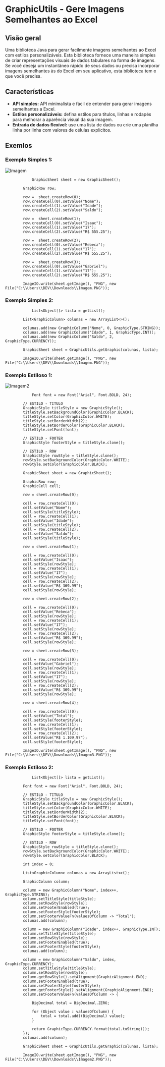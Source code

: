 # GraphicUtils - Gere Imagens Semelhantes ao Excel

## Visão geral
Uma biblioteca Java para gerar facilmente imagens semelhantes ao Excel com estilos personalizáveis. Esta biblioteca fornece uma maneira simples de criar representações visuais de dados tabulares na forma de imagens. Se você deseja um instantâneo rápido de seus dados ou precisa incorporar imagens semelhantes às do Excel em seu aplicativo, esta biblioteca tem o que você precisa.

## Características
- **API simples:** API minimalista e fácil de entender para gerar imagens semelhantes a Excel.
- **Estilos personalizáveis:** defina estilos para títulos, linhas e rodapés para melhorar a aparência visual da sua imagem.
- **Entrada de dados flexível:** use uma lista de dados ou crie uma planilha linha por linha com valores de células explícitos.

## Exemlos

### Exemplo Simples 1:
![Imagem](https://github.com/isaacsilvatech/GraphicUtils/assets/145171555/7577036c-7b1f-4800-921d-4ac5668cc5aa)
```
    		GraphicSheet sheet = new GraphicSheet();
		
		GraphicRow row;
		
		row =  sheet.createRow(0);
		row.createCell(0).setValue("Nome");
		row.createCell(1).setValue("Idade");
		row.createCell(2).setValue("Saldo");
		
		row =  sheet.createRow(1);
		row.createCell(0).setValue("Isaac");
		row.createCell(1).setValue("17");
		row.createCell(2).setValue("R$ 555.25");
		
		row =  sheet.createRow(2);
		row.createCell(0).setValue("Rebeca");
		row.createCell(1).setValue("17");
		row.createCell(2).setValue("R$ 555.25");
		
		row =  sheet.createRow(3);
		row.createCell(0).setValue("Gabriel");
		row.createCell(1).setValue("17");
		row.createCell(2).setValue("R$ 555.25");
		
		ImageIO.write(sheet.getImage(), "PNG", new File("C:\\Users\\DEV\\Downloads\\Imagem.PNG"));
```

### Exemplo Simples 2:
```
    		List<Object[]> lista = getList();
		
		List<GraphicColumn> colunas = new ArrayList<>();

		colunas.add(new GraphicColumn("Nome", 0, GraphicType.STRING));
		colunas.add(new GraphicColumn("Idade", 1, GraphicType.INT));
		colunas.add(new GraphicColumn("Saldo", 2, GraphicType.CURRENCY));
		
		GraphicSheet sheet = GraphicUtils.getGraphic(colunas, lista);
		
		ImageIO.write(sheet.getImage(), "PNG", new File("C:\\Users\\DEV\\Downloads\\Imagem.PNG"));
```

### Exemplo Estiloso 1:
![Imagem2](https://github.com/isaacsilvatech/GraphicUtils/assets/145171555/71ab2263-7e1c-4557-80db-5f2cf37ad2c3)
```
    		Font font = new Font("Arial", Font.BOLD, 24);

		// ESTILO - TITULO
		GraphicStyle titleStyle = new GraphicStyle();
		titleStyle.setBackgroundColor(GraphicColor.BLACK);
		titleStyle.setColor(GraphicColor.WHITE);
		titleStyle.setBorderWidth(2);
		titleStyle.setBorderColor(GraphicColor.BLACK);
		titleStyle.setFont(font);

		// ESTILO - FOOTER
		GraphicStyle footerStyle = titleStyle.clone();

		// ESTILO - ROW
		GraphicStyle rowStyle = titleStyle.clone();
		rowStyle.setBackgroundColor(GraphicColor.WHITE);
		rowStyle.setColor(GraphicColor.BLACK);

		GraphicSheet sheet = new GraphicSheet();

		GraphicRow row;
		GraphicCell cell;

		row = sheet.createRow(0);

		cell = row.createCell(0);
		cell.setValue("Nome");
		cell.setStyle(titleStyle);
		cell = row.createCell(1);
		cell.setValue("Idade");
		cell.setStyle(titleStyle);
		cell = row.createCell(2);
		cell.setValue("Saldo");
		cell.setStyle(titleStyle);

		row = sheet.createRow(1);

		cell = row.createCell(0);
		cell.setValue("Isaac");
		cell.setStyle(rowStyle);
		cell = row.createCell(1);
		cell.setValue("17");
		cell.setStyle(rowStyle);
		cell = row.createCell(2);
		cell.setValue("R$ 369.99");
		cell.setStyle(rowStyle);

		row = sheet.createRow(2);

		cell = row.createCell(0);
		cell.setValue("Rebeca");
		cell.setStyle(rowStyle);
		cell = row.createCell(1);
		cell.setValue("17");
		cell.setStyle(rowStyle);
		cell = row.createCell(2);
		cell.setValue("R$ 369.99");
		cell.setStyle(rowStyle);

		row = sheet.createRow(3);

		cell = row.createCell(0);
		cell.setValue("Gabriel");
		cell.setStyle(rowStyle);
		cell = row.createCell(1);
		cell.setValue("17");
		cell.setStyle(rowStyle);
		cell = row.createCell(2);
		cell.setValue("R$ 369.99");
		cell.setStyle(rowStyle);
		
		row = sheet.createRow(4);

		cell = row.createCell(0);
		cell.setValue("Total");
		cell.setStyle(footerStyle);
		cell = row.createCell(1);
		cell.setStyle(footerStyle);
		cell = row.createCell(2);
		cell.setValue("R$ 1.109,97");
		cell.setStyle(footerStyle);

		ImageIO.write(sheet.getImage(), "PNG", new File("C:\\Users\\DEV\\Downloads\\Imagem3.PNG"));
```

### Exemplo Estiloso 2:
```
    		List<Object[]> lista = getList();

		Font font = new Font("Arial", Font.BOLD, 24);

		// ESTILO - TITULO
		GraphicStyle titleStyle = new GraphicStyle();
		titleStyle.setBackgroundColor(GraphicColor.BLACK);
		titleStyle.setColor(GraphicColor.WHITE);
		titleStyle.setBorderWidth(2);
		titleStyle.setBorderColor(GraphicColor.BLACK);
		titleStyle.setFont(font);

		// ESTILO - FOOTER
		GraphicStyle footerStyle = titleStyle.clone();

		// ESTILO - ROW
		GraphicStyle rowStyle = titleStyle.clone();
		rowStyle.setBackgroundColor(GraphicColor.WHITE);
		rowStyle.setColor(GraphicColor.BLACK);

		int index = 0;

		List<GraphicColumn> colunas = new ArrayList<>();

		GraphicColumn column;

		column = new GraphicColumn("Nome", index++, GraphicType.STRING);
		column.setTitleStyle(titleStyle);
		column.setRowStyle(rowStyle);
		column.setFooterEnabled(true);
		column.setFooterStyle(footerStyle);
		column.setFooterValueFn(valuesOfColumn -> "Total");
		colunas.add(column);

		column = new GraphicColumn("Idade", index++, GraphicType.INT);
		column.setTitleStyle(titleStyle);
		column.setRowStyle(rowStyle);
		column.setFooterEnabled(true);
		column.setFooterStyle(footerStyle);
		colunas.add(column);

		column = new GraphicColumn("Saldo", index, GraphicType.CURRENCY);
		column.setTitleStyle(titleStyle);
		column.setRowStyle(rowStyle);
		column.getRowStyle().setAlignment(GraphicAlignment.END);
		column.setFooterEnabled(true);
		column.setFooterStyle(footerStyle);
		column.getFooterStyle().setAlignment(GraphicAlignment.END);
		column.setFooterValueFn(valuesOfColumn -> {

			BigDecimal total = BigDecimal.ZERO;

			for (Object value : valuesOfColumn) {
				total = total.add((BigDecimal) value);
			}

			return GraphicType.CURRENCY.format(total.toString());
		});
		colunas.add(column);

		GraphicSheet sheet = GraphicUtils.getGraphic(colunas, lista);

		ImageIO.write(sheet.getImage(), "PNG", new File("C:\\Users\\DEV\\Downloads\\Imagem2.PNG"));
```

